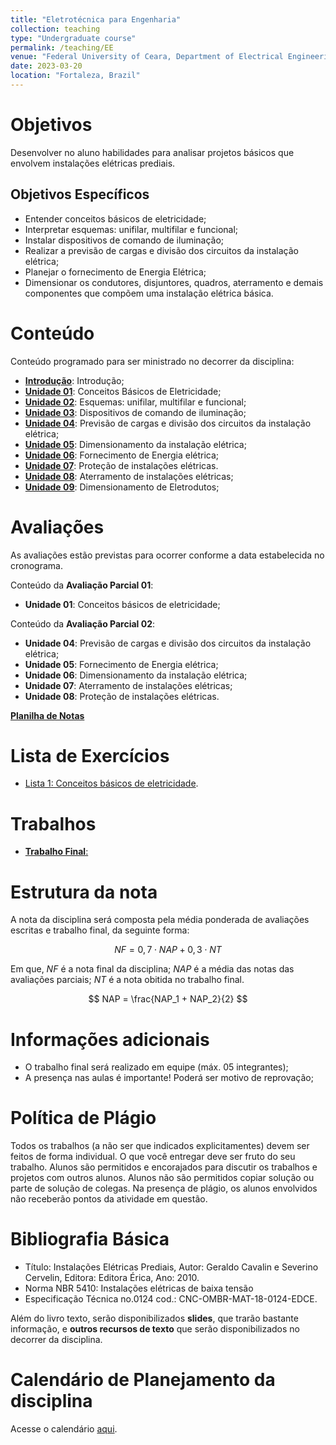 ```yaml
---
title: "Eletrotécnica para Engenharia"
collection: teaching
type: "Undergraduate course"
permalink: /teaching/EE
venue: "Federal University of Ceara, Department of Electrical Engineering"
date: 2023-03-20
location: "Fortaleza, Brazil"
---
```


# Objetivos

Desenvolver no aluno habilidades para analisar projetos básicos que envolvem instalações elétricas prediais.

## Objetivos Específicos
    
- Entender conceitos básicos de eletricidade;
- Interpretar esquemas: unifilar, multifilar e funcional;
- Instalar dispositivos de comando de iluminação;
- Realizar a previsão de cargas e divisão dos circuitos da instalação elétrica;
- Planejar o fornecimento de Energia Elétrica;
- Dimensionar os condutores, disjuntores, quadros, aterramento e demais componentes que compõem uma instalação elétrica básica.


# Conteúdo

Conteúdo programado para ser ministrado no decorrer da disciplina:
- [**Introdução**](https://drive.google.com/file/d/1FqlrUERTF-MuSTvBl91MRdmVVVUfMTXF/view?usp=share_link): Introdução;
- [**Unidade 01**](https://drive.google.com/file/d/1lnucCv0ACCSn9NGtkZbWdVMVD2LKh6Rv/view?usp=share_link): Conceitos Básicos de Eletricidade;
- [**Unidade 02**](https://drive.google.com/file/d/1Dm0qjrfJtGya6GR0swf01foITubVQQ4B/view?usp=share_link): Esquemas: unifilar, multifilar e funcional;
- [**Unidade 03**](https://drive.google.com/file/d/1GX4Ild9xn3IYpiaJYiHBgNAO-DJsER_-/view?usp=share_link): Dispositivos de comando de iluminação;
- [**Unidade 04**](https://drive.google.com/file/d/1qtoLdYdh7BKuh2IQudwztrQKY-ffSLYr/view?usp=share_link): Previsão de cargas e divisão dos circuitos da instalação elétrica;
- [**Unidade 05**](https://drive.google.com/file/d/1NL-Pt1T28UCDsj6Jgrlai2-JMEvuXVIL/view?usp=share_link): Dimensionamento da instalação elétrica;
- [**Unidade 06**](https://drive.google.com/file/d/1n1jjFr7v5pG22Ijz3W_RTKoxlMI5ROAA/view?usp=share_link): Fornecimento de Energia elétrica;
- [**Unidade 07**](https://drive.google.com/file/d/15AC3blWgFxrsMyij9ioCOVyR6sUOVDTi/view?usp=share_link): Proteção de instalações elétricas.
- [**Unidade 08**](): Aterramento de instalações elétricas;
- [**Unidade 09**](): Dimensionamento de Eletrodutos;

# Avaliações

As avaliações estão previstas para ocorrer conforme a data estabelecida no cronograma.

Conteúdo da **Avaliação Parcial 01**:
- **Unidade 01**: Conceitos básicos de eletricidade;

Conteúdo da **Avaliação Parcial 02**:
- **Unidade 04**: Previsão de cargas e divisão dos circuitos da instalação elétrica;
- **Unidade 05**: Fornecimento de Energia elétrica;
- **Unidade 06**: Dimensionamento da instalação elétrica;
- **Unidade 07**: Aterramento de instalações elétricas;
- **Unidade 08**: Proteção de instalações elétricas.

[**Planilha de Notas**](/teaching/EE/notas)

# Lista de Exercícios

- [Lista 1: Conceitos básicos de eletricidade]().

# Trabalhos

- [**Trabalho Final**: ](/teaching/EE/Trabalho-Final)

# Estrutura da nota

A nota da disciplina será composta pela média ponderada de avaliações escritas e trabalho final, da seguinte forma:

$$
  NF = 0,7 \cdot NAP + 0,3 \cdot NT
$$

Em que, $NF$ é a nota final da disciplina; $NAP$ é a média das notas das avaliações parciais; $NT$ é a nota obitida no trabalho final.

$$
    NAP = \frac{NAP_1 + NAP_2}{2}
$$


# Informações adicionais

- O trabalho final será realizado em equipe (máx. 05 integrantes);
- A presença nas aulas é importante! Poderá ser motivo de reprovação;


# Política de Plágio

Todos os trabalhos (a não ser que indicados explicitamentes) devem ser feitos de forma individual. O que você entregar deve ser fruto do seu trabalho. Alunos são permitidos e encorajados para discutir os trabalhos e projetos com outros alunos. Alunos não são permitidos copiar solução ou parte de solução de colegas. Na presença de plágio, os alunos envolvidos não receberão pontos da atividade em questão.

# Bibliografia Básica

- Título: Instalações Elétricas Prediais, Autor: Geraldo Cavalin e Severino Cervelin, Editora: Editora Érica, Ano: 2010.
- Norma NBR 5410: Instalações elétricas de baixa tensão
- Especificação Técnica no.0124 cod.: CNC-OMBR-MAT-18-0124-EDCE.

Além do livro texto, serão disponibilizados **slides**, que trarão bastante informação, e **outros recursos de texto** que serão disponibilizados no decorrer da disciplina.

# Calendário de Planejamento da disciplina
Acesse o calendário [aqui](https://drive.google.com/file/d/1FpnhMf5eSlkUR7UmtX2dSYNA6I9zqYal/view?usp=share_link).

